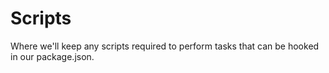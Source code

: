 # Scripts

Where we'll keep any scripts required to perform tasks that can be hooked in our package.json.
